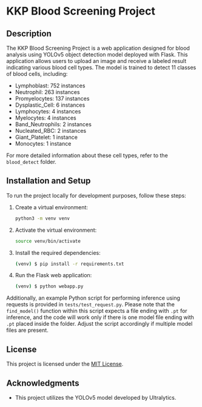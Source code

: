 # KKP Blood Screening Project

## Description
The KKP Blood Screening Project is a web application designed for blood analysis using YOLOv5 object detection model deployed with Flask. This application allows users to upload an image and receive a labeled result indicating various blood cell types. The model is trained to detect 11 classes of blood cells, including:
- Lymphoblast: 752 instances
- Neutrophil: 263 instances
- Promyelocytes: 137 instances
- Dysplastic_Cell: 6 instances
- Lymphocytes: 4 instances
- Myelocytes: 4 instances
- Band_Neutrophils: 2 instances
- Nucleated_RBC: 2 instances
- Giant_Platelet: 1 instance
- Monocytes: 1 instance

For more detailed information about these cell types, refer to the `blood_detect` folder.

## Installation and Setup
To run the project locally for development purposes, follow these steps:
1. Create a virtual environment:
   ```bash
   python3 -m venv venv
   ```
2. Activate the virtual environment:
   ```bash
   source venv/bin/activate
   ```
3. Install the required dependencies:
   ```bash
   (venv) $ pip install -r requirements.txt
   ```
4. Run the Flask web application:
   ```bash
   (venv) $ python webapp.py
   ```

Additionally, an example Python script for performing inference using requests is provided in `tests/test_request.py`. Please note that the `find_model()` function within this script expects a file ending with `.pt` for inference, and the code will work only if there is one model file ending with `.pt` placed inside the folder. Adjust the script accordingly if multiple model files are present.

## License
This project is licensed under the [MIT License](LICENSE).

## Acknowledgments
- This project utilizes the YOLOv5 model developed by Ultralytics.
